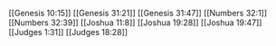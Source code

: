 [[Genesis 10:15]]
[[Genesis 31:21]]
[[Genesis 31:47]]
[[Numbers 32:1]]
[[Numbers 32:39]]
[[Joshua 11:8]]
[[Joshua 19:28]]
[[Joshua 19:47]]
[[Judges 1:31]]
[[Judges 18:28]]
